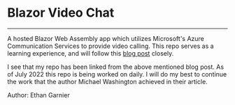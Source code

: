 # Blazor Video Chat
---
A hosted Blazor Web Assembly app which utilizes Microsoft's Azure Communication Services to provide video calling. This repo serves as a learning experience, and will follow this [blog post](https://blazorhelpwebsite.com/ViewBlogPost/52) closely.
</br>

I see that my repo has been linked from the above mentioned blog post. As of July 2022 this repo is being worked on daily. I will do my best to continue the work that the author Michael Washington achieved in their article.

Author: Ethan Garnier 
